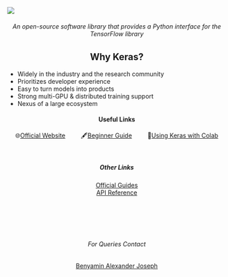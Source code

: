 <img src="https://keras.io/img/logo.png"></img>
<h6 align="center">An open-source software library that provides a Python interface for the TensorFlow library</h6>
<h2 align="center">Why Keras?</h2>
<p><ul>
<li>Widely in the industry and the research community</li>
<li>Prioritizes developer experience</li>
<li>Easy to turn models into products</li>
<li>Strong multi-GPU & distributed training support</li>
<li>Nexus of a large ecosystem</li>
</ul></p>

<h4 align="center">Useful Links</h4>
<p align="center">
🌐<a href="https://keras.io/">Official Website</a> &emsp;&emsp;
🖋<a href="https://elitedatascience.com/keras-tutorial-deep-learning-in-python">Beginner Guide</a> &emsp;&emsp;
📖<a href="https://colab.research.google.com/github/GoogleCloudPlatform/cloudml-samples/blob/master/notebooks/tensorflow/getting-started-keras.ipynb">Using Keras with Colab </a>
</p>
<br>
<h5 align="center">Other Links</h5>
<p align="center"><a href="https://keras.io/guides/">Official Guides</a><br><a href="https://keras.io/api/">API Reference</a></p>
<br><br><br><br>
<h6 align="center">For Queries Contact</h6>
<p align="center"><a href="https://wa.me/<+918452077305>">Benyamin Alexander Joseph</a></p>
